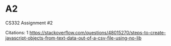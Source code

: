 # A2
CS332 Assignment #2

Citations:
1
https://stackoverflow.com/questions/48015270/steps-to-create-javascript-objects-from-text-data-out-of-a-csv-file-using-no-lib
